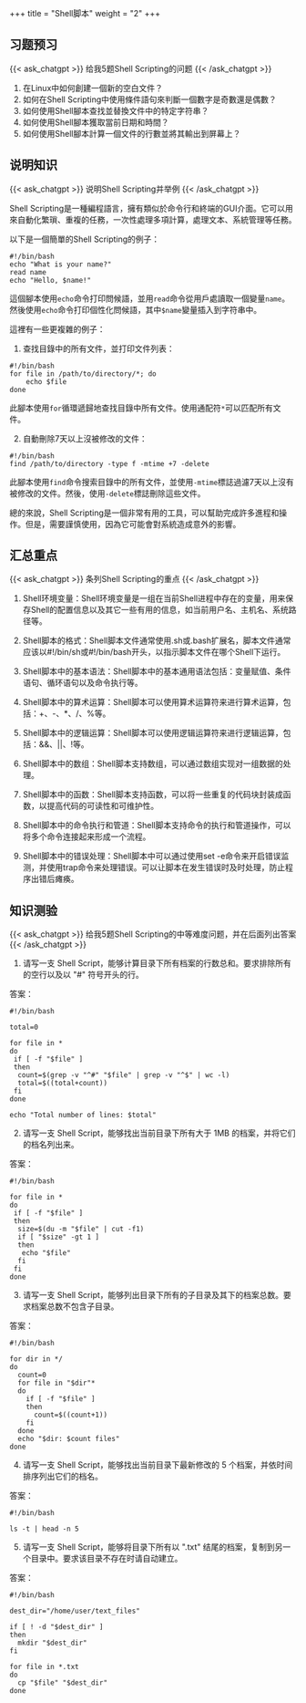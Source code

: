 +++
title = "Shell脚本"
weight = "2"
+++
## 习题预习
{{< ask_chatgpt >}}
给我5题Shell Scripting的问题
{{< /ask_chatgpt >}}



1. 在Linux中如何創建一個新的空白文件？
2. 如何在Shell Scripting中使用條件語句來判斷一個數字是奇數還是偶數？
3. 如何使用Shell腳本查找並替換文件中的特定字符串？
4. 如何使用Shell腳本獲取當前日期和時間？
5. 如何使用Shell腳本計算一個文件的行數並將其輸出到屏幕上？   

## 说明知识
{{< ask_chatgpt >}}
说明Shell Scripting并举例
{{< /ask_chatgpt >}}



Shell Scripting是一種編程語言，擁有類似於命令行和終端的GUI介面。它可以用來自動化繁瑣、重複的任務，一次性處理多項計算，處理文本、系統管理等任務。

以下是一個簡單的Shell Scripting的例子：

```
#!/bin/bash
echo "What is your name?"
read name
echo "Hello, $name!"
```

這個腳本使用`echo`命令打印問候語，並用`read`命令從用戶處讀取一個變量`name`。然後使用`echo`命令打印個性化問候語，其中`$name`變量插入到字符串中。

這裡有一些更複雜的例子：

1. 查找目錄中的所有文件，並打印文件列表：

```
#!/bin/bash
for file in /path/to/directory/*; do
    echo $file
done
```

此腳本使用`for`循環遞歸地查找目錄中所有文件。使用通配符`*`可以匹配所有文件。

2. 自動刪除7天以上沒被修改的文件：

```
#!/bin/bash
find /path/to/directory -type f -mtime +7 -delete
```

此腳本使用`find`命令搜索目錄中的所有文件，並使用`-mtime`標誌過濾7天以上沒有被修改的文件。然後，使用`-delete`標誌刪除這些文件。

總的來說，Shell Scripting是一個非常有用的工具，可以幫助完成許多進程和操作。但是，需要謹慎使用，因為它可能會對系統造成意外的影響。   

## 汇总重点
{{< ask_chatgpt >}}
条列Shell Scripting的重点
{{< /ask_chatgpt >}}



1. Shell环境变量：Shell环境变量是一组在当前Shell进程中存在的变量，用来保存Shell的配置信息以及其它一些有用的信息，如当前用户名、主机名、系统路径等。

2. Shell脚本的格式：Shell脚本文件通常使用.sh或.bash扩展名，脚本文件通常应该以#!/bin/sh或#!/bin/bash开头，以指示脚本文件在哪个Shell下运行。

3. Shell脚本中的基本语法：Shell脚本中的基本通用语法包括：变量赋值、条件语句、循环语句以及命令执行等。

4. Shell脚本中的算术运算：Shell脚本可以使用算术运算符来进行算术运算，包括：+、-、*、/、%等。

5. Shell脚本中的逻辑运算：Shell脚本可以使用逻辑运算符来进行逻辑运算，包括：&&、||、!等。

6. Shell脚本中的数组：Shell脚本支持数组，可以通过数组实现对一组数据的处理。

7. Shell脚本中的函数：Shell脚本支持函数，可以将一些重复的代码块封装成函数，以提高代码的可读性和可维护性。

8. Shell脚本中的命令执行和管道：Shell脚本支持命令的执行和管道操作，可以将多个命令连接起来形成一个流程。

9. Shell脚本中的错误处理：Shell脚本中可以通过使用set -e命令来开启错误监测，并使用trap命令来处理错误。可以让脚本在发生错误时及时处理，防止程序出错后瘫痪。   

## 知识测验
{{< ask_chatgpt >}}
给我5题Shell Scripting的中等难度问题，并在后面列出答案
{{< /ask_chatgpt >}}



1. 请写一支 Shell Script，能够计算目录下所有档案的行数总和。要求排除所有的空行以及以 "#" 符号开头的行。

答案：

```
#!/bin/bash

total=0

for file in *
do
 if [ -f "$file" ]
 then
  count=$(grep -v "^#" "$file" | grep -v "^$" | wc -l)
  total=$((total+count))
 fi
done

echo "Total number of lines: $total"
```

2. 请写一支 Shell Script，能够找出当前目录下所有大于 1MB 的档案，并将它们的档名列出来。

答案：

```
#!/bin/bash

for file in *
do
 if [ -f "$file" ]
 then
  size=$(du -m "$file" | cut -f1)
  if [ "$size" -gt 1 ]
  then
   echo "$file"
  fi
 fi
done
```

3. 请写一支 Shell Script，能够列出目录下所有的子目录及其下的档案总数。要求档案总数不包含子目录。

答案：

```
#!/bin/bash

for dir in */
do
  count=0
  for file in "$dir"*
  do
    if [ -f "$file" ]
    then
      count=$((count+1))
    fi
  done
  echo "$dir: $count files"
done
```

4. 请写一支 Shell Script，能够找出当前目录下最新修改的 5 个档案，并依时间排序列出它们的档名。

答案：

```
#!/bin/bash

ls -t | head -n 5
```

5. 请写一支 Shell Script，能够将目录下所有以 ".txt" 结尾的档案，复制到另一个目录中。要求该目录不存在时请自动建立。

答案：

```
#!/bin/bash

dest_dir="/home/user/text_files"

if [ ! -d "$dest_dir" ]
then
  mkdir "$dest_dir"
fi

for file in *.txt
do
  cp "$file" "$dest_dir"
done
```   

